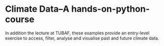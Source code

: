# Climate Data–A hands-on-python-course
 
In addition the lecture at TUBAF, these examples provide an entry-level exercise to access, filter, analyse and visualise past and future climate data.